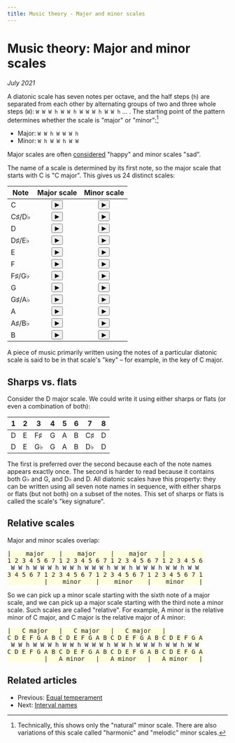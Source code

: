 ```yaml
---
title: Music theory - Major and minor scales
---
```

<script src="Sound.js"></script>

# Music theory: Major and minor scales

*July 2021*

A diatonic scale has seven notes per octave, and the half steps (`h`) are separated from each other by alternating groups of two and three whole steps (`W`): `W W W h W W h W W W h W W h` ... . The starting point of the pattern determines whether the scale is "major" or "minor":[^1]

* Major: `W W h W W W h`
* Minor: `W h W W h W W`

Major scales are often [considered](https://www.reddit.com/r/musictheory/comments/9wf9me/why_are_minor_keys_sad_and_major_keys_happy/) "happy" and minor scales "sad".

The name of a scale is determined by its first note, so the major scale that starts with C is "C major". This gives us 24 distinct scales:

| Note             | Major scale | Minor scale |
| ---------------- | :---------: | :---------: |
| C                | <button onclick="playMajorScale(note.C)">&#9654;</button> | <button onclick="playMinorScale(note.C)">&#9654;</button> |
| C&sharp;/D&flat; | <button onclick="playMajorScale(note.Csharp)">&#9654;</button> | <button onclick="playMinorScale(note.Csharp)">&#9654;</button> |
| D                | <button onclick="playMajorScale(note.D)">&#9654;</button> | <button onclick="playMinorScale(note.D)">&#9654;</button> |
| D&sharp;/E&flat; | <button onclick="playMajorScale(note.Dsharp)">&#9654;</button> | <button onclick="playMinorScale(note.Dsharp)">&#9654;</button> |
| E                | <button onclick="playMajorScale(note.E)">&#9654;</button> | <button onclick="playMinorScale(note.E)">&#9654;</button> |
| F                | <button onclick="playMajorScale(note.F)">&#9654;</button> | <button onclick="playMinorScale(note.F)">&#9654;</button> |
| F&sharp;/G&flat; | <button onclick="playMajorScale(note.Fsharp)">&#9654;</button> | <button onclick="playMinorScale(note.Fsharp)">&#9654;</button> |
| G                | <button onclick="playMajorScale(note.G)">&#9654;</button> | <button onclick="playMinorScale(note.G)">&#9654;</button> |
| G&sharp;/A&flat; | <button onclick="playMajorScale(note.Gsharp)">&#9654;</button> | <button onclick="playMinorScale(note.Gsharp)">&#9654;</button> |
| A                | <button onclick="playMajorScale(note.A)">&#9654;</button> | <button onclick="playMinorScale(note.A)">&#9654;</button> |
| A&sharp;/B&flat; | <button onclick="playMajorScale(note.Asharp)">&#9654;</button> | <button onclick="playMinorScale(note.Asharp)">&#9654;</button> |
| B                | <button onclick="playMajorScale(note.B)">&#9654;</button> | <button onclick="playMinorScale(note.B)">&#9654;</button> |

A piece of music primarily written using the notes of a particular diatonic scale is said to be in that scale's "key" &ndash; for example, in the key of C major.

## Sharps vs. flats

Consider the D major scale. We could write it using either sharps or flats (or even a combination of both):

| 1 | 2 | 3        | 4 | 5 | 6 | 7        | 8 |
| - | - | -------- | - | - | - | -------- | - |
| D | E | F&sharp; | G | A | B | C&sharp; | D |
| D | E | G&flat;  | G | A | B | D&flat;  | D |

The first is preferred over the second because each of the note names appears exactly once. The second is harder to read because it contains both G&flat; and G, and D&flat; and D. All diatonic scales have this property: they can be written using all seven note names in sequence, with either sharps or flats (but not both) on a subset of the notes. This set of sharps or flats is called the scale's "key signature".

## Relative scales

Major and minor scales overlap:

<pre>
<span style="background-color:lightyellow">|    major    |    major    |    major    |          
1 2 3 4 5 6 7 1 2 3 4 5 6 7 1 2 3 4 5 6 7 1 2 3 4 5 6</span>
 W W h W W W h W W h W W W h W W h W W W h W W h W W 
<span style="background-color:lightyellow">3 4 5 6 7 1 2 3 4 5 6 7 1 2 3 4 5 6 7 1 2 3 4 5 6 7 1
          |    minor    |    minor    |    minor    |</span>
</pre>

So we can pick up a minor scale starting with the sixth note of a major scale, and we can pick up a major scale starting with the third note a minor scale. Such scales are called "relative". For example, A minor is the relative minor of C major, and C major is the relative major of A minor:

<pre>
<span style="background-color:lightyellow">|   C major   |   C major   |   C major   |
C D E F G A B C D E F G A B C D E F G A B C D E F G A</span>
 W W h W W W h W W h W W W h W W h W W W h W W h W W 
<span style="background-color:lightyellow">C D E F G A B C D E F G A B C D E F G A B C D E F G A
          |   A minor   |   A minor   |   A minor   |</span>
</pre>

## Related articles

* Previous: [Equal temperament](05-EqualTemperament.html)
* Next: [Interval names](07-IntervalNames.html)

[^1]: Technically, this shows only the "natural" minor scale. There are also variations of this scale called "harmonic" and "melodic" minor scales.